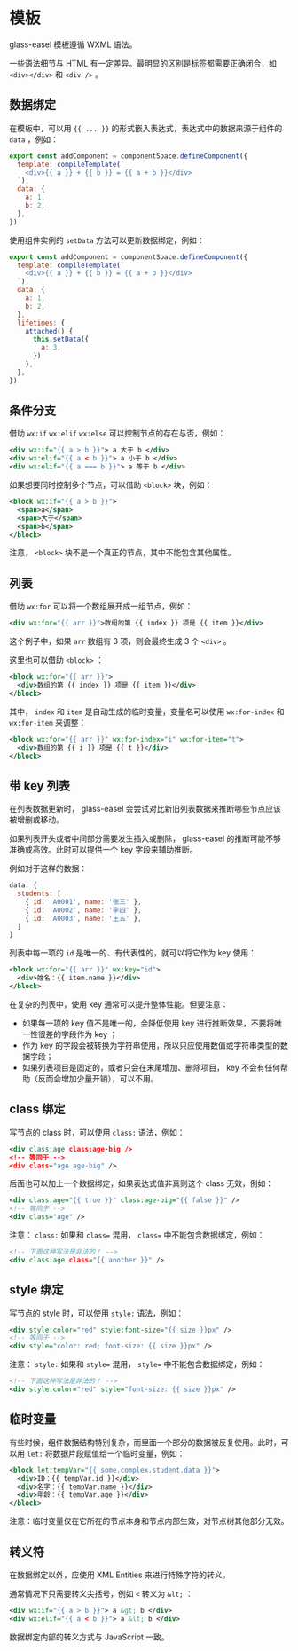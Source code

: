 # 模板

glass-easel 模板遵循 WXML 语法。

一些语法细节与 HTML 有一定差异。最明显的区别是标签都需要正确闭合，如 `<div></div>` 和 `<div />` 。

## 数据绑定

在模板中，可以用 `{{ ... }}` 的形式嵌入表达式，表达式中的数据来源于组件的 `data` ，例如：

```js
export const addComponent = componentSpace.defineComponent({
  template: compileTemplate(`
    <div>{{ a }} + {{ b }} = {{ a + b }}</div>
  `),
  data: {
    a: 1,
    b: 2,
  },
})
```

使用组件实例的 `setData` 方法可以更新数据绑定，例如：

```js
export const addComponent = componentSpace.defineComponent({
  template: compileTemplate(`
    <div>{{ a }} + {{ b }} = {{ a + b }}</div>
  `),
  data: {
    a: 1,
    b: 2,
  },
  lifetimes: {
    attached() {
      this.setData({
        a: 3,
      })
    },
  },
})
```

## 条件分支

借助 `wx:if` `wx:elif` `wx:else` 可以控制节点的存在与否，例如：

```xml
<div wx:if="{{ a > b }}"> a 大于 b </div>
<div wx:elif="{{ a < b }}"> a 小于 b </div>
<div wx:elif="{{ a === b }}"> a 等于 b </div>
```

如果想要同时控制多个节点，可以借助 `<block>` 块，例如：

```xml
<block wx:if="{{ a > b }}">
  <span>a</span>
  <span>大于</span>
  <span>b</span>
</block>
```

注意， `<block>` 块不是一个真正的节点，其中不能包含其他属性。

## 列表

借助 `wx:for` 可以将一个数组展开成一组节点，例如：

```xml
<div wx:for="{{ arr }}">数组的第 {{ index }} 项是 {{ item }}</div>
```

这个例子中，如果 `arr` 数组有 3 项，则会最终生成 3 个 `<div>` 。

这里也可以借助 `<block>` ：

```xml
<block wx:for="{{ arr }}">
  <div>数组的第 {{ index }} 项是 {{ item }}</div>
</block>
```

其中， `index` 和 `item` 是自动生成的临时变量，变量名可以使用 `wx:for-index` 和 `wx:for-item` 来调整：

```xml
<block wx:for="{{ arr }}" wx:for-index="i" wx:for-item="t">
  <div>数组的第 {{ i }} 项是 {{ t }}</div>
</block>
```

## 带 key 列表

在列表数据更新时， glass-easel 会尝试对比新旧列表数据来推断哪些节点应该被增删或移动。

如果列表开头或者中间部分需要发生插入或删除， glass-easel 的推断可能不够准确或高效。此时可以提供一个 key 字段来辅助推断。

例如对于这样的数据：

```js
data: {
  students: [
    { id: 'A0001', name: '张三' },
    { id: 'A0002', name: '李四' },
    { id: 'A0003', name: '王五' },
  ]
}
```

列表中每一项的 `id` 是唯一的、有代表性的，就可以将它作为 key 使用：

```xml
<block wx:for="{{ arr }}" wx:key="id">
  <div>姓名：{{ item.name }}</div>
</block>
```

在复杂的列表中，使用 key 通常可以提升整体性能。但要注意：

* 如果每一项的 key 值不是唯一的，会降低使用 key 进行推断效果，不要将唯一性很差的字段作为 key ；
* 作为 key 的字段会被转换为字符串使用，所以只应使用数值或字符串类型的数据字段；
* 如果列表项目是固定的，或者只会在末尾增加、删除项目， key 不会有任何帮助（反而会增加少量开销），可以不用。

## class 绑定

写节点的 class 时，可以使用 `class:` 语法，例如：

```xml
<div class:age class:age-big />
<!-- 等同于 -->
<div class="age age-big" />
```

后面也可以加上一个数据绑定，如果表达式值非真则这个 class 无效，例如：

```xml
<div class:age="{{ true }}" class:age-big="{{ false }}" />
<!-- 等同于 -->
<div class="age" />
```

注意： `class:` 如果和 `class=` 混用， `class=` 中不能包含数据绑定，例如：

```xml
<!-- 下面这种写法是非法的！ -->
<div class:age class="{{ another }}" />
```

## style 绑定

写节点的 style 时，可以使用 `style:` 语法，例如：

```xml
<div style:color="red" style:font-size="{{ size }}px" />
<!-- 等同于 -->
<div style="color: red; font-size: {{ size }}px" />
```

注意： `style:` 如果和 `style=` 混用， `style=` 中不能包含数据绑定，例如：

```xml
<!-- 下面这种写法是非法的！ -->
<div style:color="red" style="font-size: {{ size }}px" />
```

## 临时变量

有些时候，组件数据结构特别复杂，而里面一个部分的数据被反复使用。此时，可以用 `let:` 将数据片段赋值给一个临时变量，例如：

```xml
<block let:tempVar="{{ some.complex.student.data }}">
  <div>ID：{{ tempVar.id }}</div>
  <div>名字：{{ tempVar.name }}</div>
  <div>年龄：{{ tempVar.age }}</div>
</block>
```

注意：临时变量仅在它所在的节点本身和节点内部生效，对节点树其他部分无效。

## 转义符

在数据绑定以外，应使用 XML Entities 来进行特殊字符的转义。

通常情况下只需要转义尖括号，例如 `<` 转义为 `&lt;` ：

```xml
<div wx:if="{{ a > b }}"> a &gt; b </div>
<div wx:elif="{{ a < b }}"> a &lt; b </div>
```

数据绑定内部的转义方式与 JavaScript 一致。
